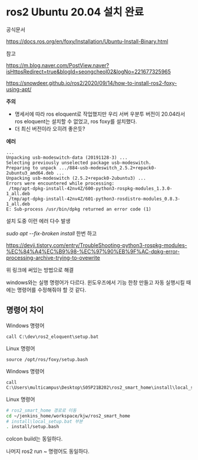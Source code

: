 # ros2 Ubuntu 20.04 설치 완료

공식문서

https://docs.ros.org/en/foxy/Installation/Ubuntu-Install-Binary.html



참고

https://m.blog.naver.com/PostView.naver?isHttpsRedirect=true&blogId=seongcheol02&logNo=221677325965

https://snowdeer.github.io/ros2/2020/09/14/how-to-install-ros2-foxy-using-apt/



**주의**

- 명세서에 따라 ros eloquent로 작업했지만 우리 서버 우분투 버전이 20.04라서 ros eloquent는 설치할 수 없었고, ros foxy를 설치했다.
- 더 최신 버전이라 오히려 좋은듯?



**에러**

```
...
Unpacking usb-modeswitch-data (20191128-3) ...
Selecting previously unselected package usb-modeswitch.
Preparing to unpack .../884-usb-modeswitch_2.5.2+repack0-2ubuntu3_amd64.deb ...
Unpacking usb-modeswitch (2.5.2+repack0-2ubuntu3) ...
Errors were encountered while processing:
 /tmp/apt-dpkg-install-42nv4Z/600-python3-rospkg-modules_1.3.0-1_all.deb
 /tmp/apt-dpkg-install-42nv4Z/601-python3-rosdistro-modules_0.8.3-1_all.deb
E: Sub-process /usr/bin/dpkg returned an error code (1)
```

설치 도중 이런 에러 다수 발생

*sudo apt --fix-broken install* 한번 하고

https://devji.tistory.com/entry/TroubleShooting-python3-rospkg-modules-%EC%84%A4%EC%B9%98-%EC%97%90%EB%9F%AC-dpkg-error-processing-archive-trying-to-ovewrite

위 링크에 써있는 방법으로 해결





windows와는 실행 명령어가 다르다. 윈도우즈에서 기능 한창 만들고 자동 실행시킬 때에는 명령어를 수정해줘야 할 것 같다.



## 명령어 차이

Windows 명령어

```
call C:\dev\ros2_eloquent\setup.bat
```

Linux 명령어

```
source /opt/ros/foxy/setup.bash
```



Windows 명령어

```
call C:\Users\multicampus\Desktop\S05P21B202\ros2_smart_home\install\local_setup.bat
```

Linux 명령어

```bash
# ros2_smart_home 경로로 이동
cd ~/jenkins_home/workspace/kjw/ros2_smart_home
# install\local_setup.bat 부분
. install/setup.bash
```



colcon build는 동일하다.

나머지 ros2 run ~ 명령어도 동일하다.



